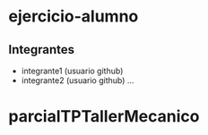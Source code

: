 # ejercicio-alumno

## Integrantes

- integrante1 (usuario github)
- integrante2 (usuario github)
...
# parcialTPTallerMecanico
